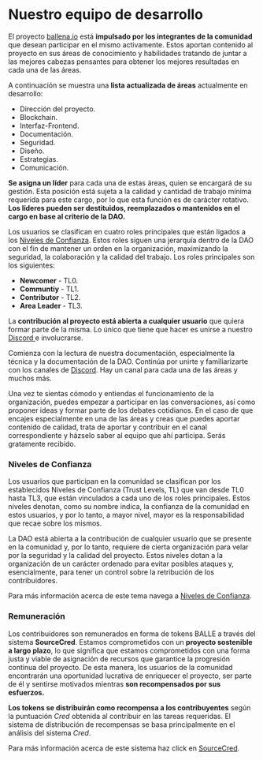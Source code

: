 # Nuestro equipo de desarrollo

El proyecto [ballena.io](https://ballena.io/) está **impulsado por los integrantes de la comunidad** que desean participar en el mismo activamente. Estos aportan contenido al proyecto en sus áreas de conocimiento y habilidades tratando de juntar a las mejores cabezas pensantes para obtener los mejores resultadas en cada una de las áreas. 

A continuación se muestra una **lista actualizada de áreas** actualmente en desarrollo:

* Dirección del proyecto.
* Blockchain.
* Interfaz-Frontend.
* Documentación.
* Seguridad.
* Diseño.
* Estrategias.
* Comunicación.



**Se asigna un líder** para cada una de estas áreas, quien se encargará de su gestión. Esta posición está sujeta a la calidad y cantidad de trabajo mínima requerida para este cargo, por lo que esta función es de carácter rotativo. **Los líderes pueden ser destituidos, reemplazados o mantenidos en el cargo en base al criterio de la DAO.**

Los usuarios se clasifican en cuatro roles principales que están ligados a los [Niveles de Confianza](nuestro-equipo-de-desarrollo-contribuidores-y-devs..md#niveles-de-confianza). Estos roles siguen una jerarquía dentro de la DAO con el fin de mantener un orden en la organización, maximizando la seguridad, la colaboración y la calidad del trabajo. Los roles principales son los siguientes:

* **Newcomer** - TL0.
* **Communtiy** - TL1.
* **Contributor** - TL2.
* **Area Leader** - TL3.



La **contribución al proyecto está abierta a cualquier usuario** que quiera formar parte de la misma. Lo único que tiene que hacer es unirse a nuestro [Discord ](https://discord.gg/X3XHjtsS)e involucrarse. 

Comienza con la lectura de nuestra documentación, especialmente la técnica y la documentación de la DAO. Continúa por unirte y familiarizarte con los canales de [Discord](https://discord.gg/X3XHjtsS). Hay un canal para cada una de las áreas y muchos más.

Una vez te sientas cómodo y entiendas el funcionamiento de la organización, puedes empezar a participar en las conversaciones, así como proponer ideas y formar parte de los debates cotidianos. En el caso de que encajes especialmente en una de las áreas y creas que puedes aportar contenido de calidad, trata de aportar y contribuir en el canal correspondiente y házselo saber al equipo que ahí participa. Serás gratamente recibido.



### Niveles de Confianza

Los usuarios que participan en la comunidad se clasifican por los establecidos Niveles de Confianza \(Trust Levels, TL\) que van desde TL0 hasta TL3, que están vinculados a cada uno de los roles principales. Estos niveles denotan, como su nombre indica, la confianza de la comunidad en estos usuarios, y por lo tanto, a mayor nivel, mayor es la responsabilidad que recae sobre los mismos.

La DAO está abierta a la contribución de cualquier usuario que se presente en la comunidad y, por lo tanto, requiere de cierta organización para velar por la seguridad y la calidad del proyecto. Estos niveles dotan a la organización de un carácter ordenado para evitar posibles ataques y, esencialmente, para tener un control sobre la retribución de los contribuidores.

Para más información acerca de este tema navega a [Niveles de Confianza](niveles-de-confianza.md).



### Remuneración

Los contribuidores son remunerados en forma de tokens BALLE a través del sistema **SourceCred**. Estamos comprometidos con un **proyecto sostenible a largo plazo**, lo que significa que estamos comprometidos con una forma justa y viable de asignación de recursos que garantice la progresión continua del proyecto. De esta manera, los usuarios de la comunidad encontrarán una oportunidad lucrativa de enriquecer el proyecto, ser parte de él y sentirse motivados mientras **son recompensados ​​por sus esfuerzos.**

**Los tokens se distribuirán como recompensa a los contribuyentes** según la puntuación _Cred_ obtenida al contribuir en las tareas requeridas. El sistema de distribución de recompensas se basa principalmente en el análisis del sistema _Cred_.

Para más información acerca de este sistema haz click en [SourceCred](sistema-sourcecred/).







